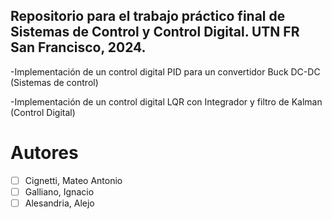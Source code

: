 ## Repositorio para el trabajo práctico final de Sistemas de Control y Control Digital. UTN FR San Francisco, 2024.

-Implementación de un control digital PID para un convertidor Buck DC-DC (Sistemas de control)

-Implementación de un control digital LQR con Integrador y filtro de Kalman (Control Digital)

# Autores
- [ ] Cignetti, Mateo Antonio
- [ ] Galliano, Ignacio
- [ ] Alesandria, Alejo
